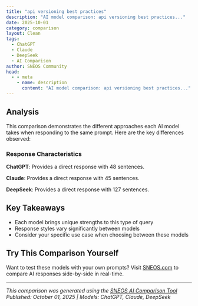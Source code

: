 ```yaml
---
title: "api versioning best practices"
description: "AI model comparison: api versioning best practices..."
date: 2025-10-01
category: comparison
layout: Clean
tags:
  - ChatGPT
  - Claude
  - DeepSeek
  - AI Comparison
author: SNEOS Community
head:
  - - meta
    - name: description
      content: "AI model comparison: api versioning best practices..."
---
```


<ChatComparison
  title="api versioning best practices"
  prompt="api versioning best practices"
  :responses='{"ChatGPT": "API versioning is a crucial aspect of maintaining and evolving APIs without breaking existing clients. Here are some best practices for API versioning:\n\n### 1. **Versioning Strategies**\n- **URI Versioning** \n Include the version number in the URL path. \n Example: \u0060/v1/users\u0060, \u0060/v2/users\u0060 \n - Pros: Easy to implement and understand. \n - Cons: Can lead to duplicated endpoints if many versions are supported.\n\n- **Request Header Versioning** \n Pass the API version in a custom request header. \n Example: \u0060Accept: application/vnd.myapi.v1\u002Bjson\u0060 \n - Pros: Keeps URLs clean and versioning flexible. \n - Cons: Harder to test manually and discoverability issues.\n\n- **Query Parameter Versioning** \n Include the version as a query parameter. \n Example: \u0060/users?version=1\u0060 \n - Pros: Easy to implement. \n - Cons: Less conventional, can clutter URL.\n\n- **Content Negotiation** \n Version is specified via media type in the \u0060Accept\u0060 header. \n Example: \u0060Accept: application/vnd.myapi\u002Bjson; version=1\u0060 \n - Pros: Clean separation of versioning and URL. \n - Cons: More complex implementation.\n\n### 2. **Choosing a Versioning Strategy**\n- URI versioning is generally preferred for public APIs due to ease of use and clear version separation.\n- Header-based or content negotiation versioning is better suited for internal APIs or situations where URL stability is important.\n\n### 3. **Versioning Granularity**\n- Version the entire API rather than individual endpoints to keep consistency.\n- Avoid versioning individual resources or methods separately.\n\n### 4. **Version Numbering Scheme**\n- Use **semantic versioning** (e.g., v1, v2) at a high level, but usually only the major version is exposed via the API.\n- Increment major version for breaking changes.\n- Use minor or patch versions internally without exposing them in the public API.\n\n### 5. **Deprecation Policy**\n- Clearly communicate deprecated versions and sunset timelines.\n- Provide advance notice and migration guides for clients.\n- Maintain old versions for a reasonable period after new versions are released.\n\n### 6. **Backward Compatibility**\n- Strive to maintain backward compatibility as much as possible.\n- Use feature flags, optional fields, and default values to evolve APIs without breaking clients.\n\n### 7. **Documentation**\n- Document all versions clearly.\n- Include differences between versions and migration instructions.\n\n### 8. **Testing**\n- Test all supported versions regularly.\n- Automate tests to verify backward compatibility.\n\n### 9. **Use Hypermedia or API Discovery (Optional)**\n- Implement HATEOAS or provide endpoints that list available versions dynamically.\n\n---\n\n### Summary Example (URI Versioning):\n\n\u0060\u0060\u0060\nGET /v1/users\nGET /v2/users\n\u0060\u0060\u0060\n\nClient explicitly requests a version. Server supports multiple versions in parallel.\n\n---\n\nIf you want, I can provide specific recommendations based on your API type or technology stack!", "Claude": "# API Versioning Best Practices\n\n## 1. **Versioning Strategies**\n\n### URL Path Versioning (Most Common)\n\u0060\u0060\u0060\nhttps://api.example.com/v1/users\nhttps://api.example.com/v2/users\n\u0060\u0060\u0060\n\n**Pros:** Clear, cacheable, easy to route\n**Cons:** Can lead to URL proliferation\n\n### Header Versioning\n\u0060\u0060\u0060http\nGET /users HTTP/1.1\nHost: api.example.com\nAccept: application/vnd.api\u002Bjson;version=1\n\u0060\u0060\u0060\n\n**Pros:** Clean URLs, supports content negotiation\n**Cons:** Less visible, harder to test manually\n\n### Query Parameter Versioning\n\u0060\u0060\u0060\nhttps://api.example.com/users?version=1\n\u0060\u0060\u0060\n\n**Pros:** Simple to implement\n**Cons:** Can be ignored, caching issues\n\n## 2. **Versioning Principles**\n\n### Semantic Versioning for APIs\n- **Major (v1, v2)**: Breaking changes\n- **Minor (v1.1, v1.2)**: New features, backward compatible\n- **Patch (v1.1.1)**: Bug fixes, backward compatible\n\n### What Constitutes a Breaking Change\n\u0060\u0060\u0060json\n// Breaking changes:\n- Removing fields\n- Changing field types\n- Changing URL structure\n- Modifying required parameters\n- Changing error response format\n\n// Non-breaking changes:\n- Adding optional fields\n- Adding new endpoints\n- Adding optional parameters\n- Improving performance\n\u0060\u0060\u0060\n\n## 3. **Implementation Patterns**\n\n### Router-Based Versioning\n\u0060\u0060\u0060javascript\n// Express.js example\napp.use(\u0027/api/v1\u0027, v1Router);\napp.use(\u0027/api/v2\u0027, v2Router);\n\n// v1Router\nrouter.get(\u0027/users\u0027, (req, res) =\u003E {\n // v1 implementation\n});\n\n// v2Router\nrouter.get(\u0027/users\u0027, (req, res) =\u003E {\n // v2 implementation\n});\n\u0060\u0060\u0060\n\n### Controller-Based Versioning\n\u0060\u0060\u0060python\n# FastAPI example\nfrom fastapi import APIRouter\n\nv1_router = APIRouter(prefix=\u0022/v1\u0022)\nv2_router = APIRouter(prefix=\u0022/v2\u0022)\n\n@v1_router.get(\u0022/users\u0022)\nasync def get_users_v1():\n return {\u0022version\u0022: \u0022v1\u0022, \u0022users\u0022: [...]}\n\n@v2_router.get(\u0022/users\u0022)\nasync def get_users_v2():\n return {\u0022version\u0022: \u0022v2\u0022, \u0022users\u0022: [...]}\n\u0060\u0060\u0060\n\n### Header-Based Implementation\n\u0060\u0060\u0060javascript\napp.get(\u0027/users\u0027, (req, res) =\u003E {\n const version = req.headers[\u0027api-version\u0027] || \u0027v1\u0027;\n \n switch(version) {\n case \u0027v1\u0027:\n return handleV1(req, res);\n case \u0027v2\u0027:\n return handleV2(req, res);\n default:\n return res.status(400).json({error: \u0027Unsupported version\u0027});\n }\n});\n\u0060\u0060\u0060\n\n## 4. **Version Management Strategies**\n\n### Sunset Policy\n\u0060\u0060\u0060http\nHTTP/1.1 200 OK\nSunset: Sat, 31 Dec 2024 23:59:59 GMT\nDeprecation: true\nLink: \u003Chttps://api.example.com/v2/users\u003E; rel=\u0022successor-version\u0022\n\u0060\u0060\u0060\n\n### Version Support Matrix\n\u0060\u0060\u0060yaml\nversions:\n v1:\n status: deprecated\n sunset_date: \u00222024-12-31\u0022\n support_level: security_fixes_only\n v2:\n status: stable\n sunset_date: null\n support_level: full\n v3:\n status: beta\n sunset_date: null\n support_level: limited\n\u0060\u0060\u0060\n\n## 5. **Documentation Best Practices**\n\n### Version-Specific Documentation\n\u0060\u0060\u0060markdown\n# API Documentation Structure\ndocs/\n\u251C\u2500\u2500 v1/\n\u2502 \u251C\u2500\u2500 getting-started.md\n\u2502 \u251C\u2500\u2500 authentication.md\n\u2502 \u2514\u2500\u2500 endpoints/\n\u251C\u2500\u2500 v2/\n\u2502 \u251C\u2500\u2500 getting-started.md\n\u2502 \u251C\u2500\u2500 migration-from-v1.md\n\u2502 \u2514\u2500\u2500 endpoints/\n\u2514\u2500\u2500 migration-guides/\n \u2514\u2500\u2500 v1-to-v2.md\n\u0060\u0060\u0060\n\n### Migration Guides\n\u0060\u0060\u0060markdown\n# Migration from v1", "DeepSeek": "Of course! Here is a comprehensive guide to API versioning best practices, covering the why, the how, and the what to avoid.\n\n### The Golden Rule of API Versioning\n\n**Version your API from Day 1.** Even if you launch with \u0060v1\u0060, it signals to consumers that you are thinking about the long-term stability of their integrations and gives you a clear path for future evolution.\n\n---\n\n### 1. Why Version Your API?\n\n* **Backward Compatibility:** The primary reason. You need to change your API (add a field, remove one, change a response structure) without breaking existing applications that rely on the old behavior.\n* **Manage Breaking Changes:** A version is a clear contract. When you introduce a breaking change, you release a new version, allowing consumers to migrate at their own pace.\n* **Parallel Development:** Allows you to develop and test new features (e.g., \u0060v2-beta\u0060) without affecting the stable \u0060v1\u0060 release.\n* **Sunset Old Versions:** Provides a mechanism to eventually retire outdated versions, reducing maintenance burden and security risks.\n\n---\n\n### 2. Common API Versioning Strategies\n\nThere are four primary methods, each with its own pros and cons.\n\n#### a) URI Path Versioning (Most Common)\nEmbed the version number directly in the URL path.\n* **Example:** \u0060https://api.example.com/v1/users\u0060\n* **Pros:**\n * Extremely simple and clear.\n * Easy to explore in a browser.\n * Highly cacheable (the entire URL is unique).\n* **Cons:**\n * Arguably violates the REST principle that a URI should identify a resource, not a version of it.\n * The URL changes for the \u0022same\u0022 resource.\n* **Best for:** Public-facing APIs where simplicity and ease of adoption are critical.\n\n#### b) Query String Versioning\nPass the version as a query parameter.\n* **Example:** \u0060https://api.example.com/users?api-version=1\u0060\n* **Pros:**\n * Keeps the base URI clean.\n * Easy to implement and test.\n* **Cons:**\n * Can be confusing if not documented well.\n * Caching can be more complex if proxies don\u0027t handle query strings correctly (though most modern CDNs do).\n * Less \u0022visible\u0022 than path versioning.\n* **Best for:** Less disruptive changes or for APIs where the primary URI is considered sacred.\n\n#### c) Custom Request Header Versioning (Most \u0022Pure\u0022 REST)\nThe version is specified in a custom HTTP header.\n* **Example:**\n \u0060\u0060\u0060http\n GET /users HTTP/1.1\n Host: api.example.com\n Accept-Version: v1\n \u0060\u0060\u0060\n* **Pros:**\n * Keeps URLs clean and purely resource-oriented.\n * Considered by many to be the most RESTful approach.\n * Allows for content negotiation (versioning based on the representation).\n* **Cons:**\n * Less discoverable. You can\u0027t just click a link in a browser to see the response.\n * Requires more effort from consumers to set headers.\n* **Best for:** APIs where strict adherence to REST principles is a priority and consumers are sophisticated.\n\n#### d) Accept Header Versioning (Content Negotiation)\nA specific, standardized form of header versioning using the \u0060Accept\u0060 header to request a specific media type.\n* **Example:**\n \u0060\u0060\u0060http\n GET /users HTTP/1.1\n Host: api.example.com\n Accept: application/vnd.example.v1\u002Bjson\n \u0060\u0060\u0060\n* **Pros:**\n * The most semantically correct HTTP way to request a specific representation of a resource.\n * Very powerful for complex content negotiation (e.g., XML vs. JSON).\n* **Cons:**\n * The most complex for consumers and developers to implement and debug.\n * Low discoverability.\n* **Best for:** Highly sophisticated APIs or internal services where full HTTP semantics are leveraged.\n\n---\n\n### 3. Comparison Table\n\n| Strategy | URL Example | Pros | Cons | Recommendation |\n| :--- | :--- | :--- | :--- | :--- |\n| **URI Path** | \u0060/v1/users\u0060 | Simple, clear, cacheable | Not \u0022pure\u0022 REST | **\uD83D\uDC4D Recommended for most public APIs** |\n| **Query String** | \u0060/users?version=1\u0060 | Clean base URI, simple | Confusing, caching nuances | Good for minor, non-breaking changes |\n| **Custom Header** | \u0060Header: Api-Version=1\u0060 | Clean URLs, RESTful | Low discoverability | Good for internal/ sophisticated consumers |\n| **Accept Header** | \u0060Accept: vendor/json\u0060 | HTTP standard, powerful | Complex, hard to debug | Best for complex content negotiation |\n\n**Industry Consensus:** **URI Path versioning is the most widely used and recommended approach for public APIs** due to its simplicity and discoverability.\n\n---\n\n### 4. Critical Best Practices for Any Strategy\n\n#### a) Never Release an Unversioned API\nYour first production API should be \u0060v1\u0060. This sets the right expectations and gives you a safe path forward.\n\n#### b) Minimize Breaking Changes\nA version increment should be a last resort. First, try to make backward-compatible changes:\n* **Add new fields:** Always safe.\n* **Make required fields optional:** Usually safe.\n* **Deprecate, don\u0027t remove:** Announce that a field/endpoint is deprecated and will be removed in a future version. Use headers (e.g., \u0060Deprecation: true\u0060) and documentation to warn consumers.\n* **Avoid changing the meaning or data type of existing fields.**\n\n#### c) Plan Your Deprecation Policy\nBe transparent and communicative.\n1. **Announce Early:** Inform users of the deprecation schedule well in advance (e.g., 6-12 months).\n2. **Provide Documentation:** Clearly list what is being deprecated and how to migrate.\n3. **Use HTTP Headers:** Return a \u0060Deprecation: true\u0060 header and a \u0060Sunset\u0060 header (RFC 8594) with the date of retirement.\n \u0060\u0060\u0060http\n HTTP/1.1 200 OK\n Deprecation: true\n Sunset: Wed, 31 Dec 2025 23:59:59 GMT\n Link: \u003Chttps://docs.example.com/migrate-to-v2\u003E; rel=\u0022deprecation\u0022; type=\u0022text/html\u0022\n \u0060\u0060\u0060\n4. **Provide a Migration Path:** Offer detailed guides and tools to help users move to the new version.\n\n#### d) Use Semantic Versioning Carefully\nSemantic Versioning (\u0060MAJOR.MINOR.PATCH\u0060) is great for libraries, but its meaning shifts for APIs.\n* **\u0060MAJOR\u0060 (\u0060v2\u0060):** Introduces breaking changes.\n* **\u0060MINOR\u0060 (\u0060v1.1\u0060):** Adds new functionality in a backward-compatible manner. Often omitted in the URI (e.g., you only route by major version).\n* **\u0060PATCH\u0060 (\u0060v1.0.1\u0060):** Backward-compatible bug fixes. Never exposed in the public API.\n\nFor public APIs, it\u0027s often simplest to just use **major versions** in the URL (e.g., \u0060v1\u0060, \u0060v2\u0060).\n\n#### e) Support Default Versions \u0026 Version Negotiation\nFor a smoother developer experience:\n* **Default Version:** If no version is specified, route to the latest stable version (e.g., \u0060v2\u0060) or a specific, well-documented default. This is great for getting started.\n* **Version Negotiation:** Allow clients to specify a range of versions they are compatible with (e.g., via the \u0060Accept\u0060 header), giving your server some flexibility.\n\n#### f) Document Extensively\nYour documentation is part of your API\u0027s contract.\n* Clearly state your versioning strategy (e.g., \u0022We use URI Path versioning\u0022).\n* Have separate, clear documentation for each active version.\n* Maintain a changelog that highlights differences and breaking changes between versions.\n\n---\n\n### 5. What to Avoid\n\n* **\uD83D\uDEAB Versioning by Date/Time in the URL:** (e.g., \u0060/2023-11-01/users\u0060). This is confusing and doesn\u0027t convey the significance of the changes.\n* **\uD83D\uDEAB No Versioning:** This is a ticking time bomb. You *will* need to make a breaking change eventually.\n* **\uD83D\uDEAB Too Many Breaking Changes:** If you\u0027re constantly releasing new major versions, you\u0027re frustrating your consumers and likely not designing your API thoughtfully.\n* **\uD83D\uDEAB Removing Old Versions Without Warning:** This is the quickest way to alienate your user base and damage your platform\u0027s reputation.\n\nBy following these best practices, you can build a robust, predictable, and consumer-friendly API that can evolve successfully over time."}' 
  published-date="18:52"
/>

## Analysis

This comparison demonstrates the different approaches each AI model takes when responding to the same prompt. Here are the key differences observed:

### Response Characteristics

**ChatGPT**: Provides a direct response with 48 sentences. 

**Claude**: Provides a direct response with 45 sentences. 

**DeepSeek**: Provides a direct response with 127 sentences. 

## Key Takeaways

- Each model brings unique strengths to this type of query
- Response styles vary significantly between models
- Consider your specific use case when choosing between these models

## Try This Comparison Yourself

Want to test these models with your own prompts? Visit [SNEOS.com](https://sneos.com) to compare AI responses side-by-side in real-time.

---

*This comparison was generated using the [SNEOS AI Comparison Tool](https://sneos.com)*
*Published: October 01, 2025 | Models: ChatGPT, Claude, DeepSeek*
